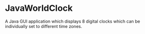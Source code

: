 # JavaWorldClock
A Java GUI application which displays 8 digital clocks which can be individually set to different time zones.

